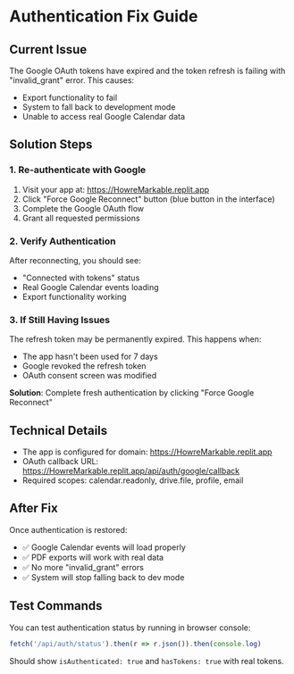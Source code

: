 # Authentication Fix Guide

## Current Issue
The Google OAuth tokens have expired and the token refresh is failing with "invalid_grant" error. This causes:
- Export functionality to fail
- System to fall back to development mode
- Unable to access real Google Calendar data

## Solution Steps

### 1. Re-authenticate with Google
1. Visit your app at: https://HowreMarkable.replit.app
2. Click "Force Google Reconnect" button (blue button in the interface)
3. Complete the Google OAuth flow
4. Grant all requested permissions

### 2. Verify Authentication
After reconnecting, you should see:
- "Connected with tokens" status
- Real Google Calendar events loading
- Export functionality working

### 3. If Still Having Issues
The refresh token may be permanently expired. This happens when:
- The app hasn't been used for 7 days
- Google revoked the refresh token
- OAuth consent screen was modified

**Solution**: Complete fresh authentication by clicking "Force Google Reconnect"

## Technical Details
- The app is configured for domain: https://HowreMarkable.replit.app
- OAuth callback URL: https://HowreMarkable.replit.app/api/auth/google/callback
- Required scopes: calendar.readonly, drive.file, profile, email

## After Fix
Once authentication is restored:
- ✅ Google Calendar events will load properly
- ✅ PDF exports will work with real data
- ✅ No more "invalid_grant" errors
- ✅ System will stop falling back to dev mode

## Test Commands
You can test authentication status by running in browser console:
```javascript
fetch('/api/auth/status').then(r => r.json()).then(console.log)
```

Should show `isAuthenticated: true` and `hasTokens: true` with real tokens.